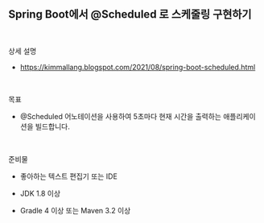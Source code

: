 ## Spring Boot에서 @Scheduled 로 스케줄링 구현하기

<br />

상세 설명
- https://kimmallang.blogspot.com/2021/08/spring-boot-scheduled.html

<br />

목표
- @Scheduled 어노테이션을 사용하여 5초마다 현재 시간을 출력하는 애플리케이션을 빌드합니다.

<br />

준비물
- 좋아하는 텍스트 편집기 또는 IDE

- JDK 1.8 이상

- Gradle 4 이상 또는 Maven 3.2 이상
